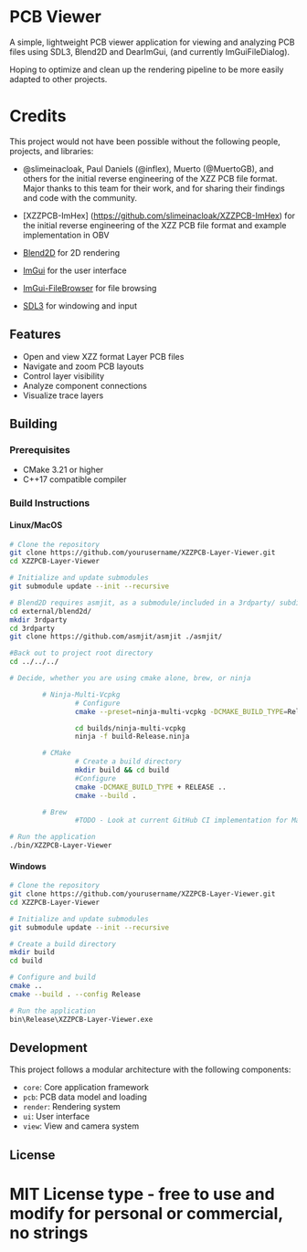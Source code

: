 # PCB Viewer

A simple, lightweight PCB viewer application for viewing and analyzing PCB files using SDL3, Blend2D and DearImGui, (and currently ImGuiFileDialog).

Hoping to optimize and clean up the rendering pipeline to be more easily adapted to other projects. 


# Credits

This project would not have been possible without the following people, projects, and libraries:

- @slimeinacloak, Paul Daniels (@inflex), Muerto (@MuertoGB), and others for the initial reverse engineering of the XZZ PCB file format. Major thanks to this team for their work, and for sharing their findings and code with the community.

- [XZZPCB-ImHex] (https://github.com/slimeinacloak/XZZPCB-ImHex) for the initial reverse engineering of the XZZ PCB file format and example implementation in OBV
- [Blend2D](https://github.com/blend2d/blend2d) for 2D rendering
- [ImGui](https://github.com/ocornut/imgui) for the user interface
- [ImGui-FileBrowser](https://github.com/AirGuanZ/imgui-filebrowser) for file browsing
- [SDL3](https://github.com/libsdl-org/SDL) for windowing and input

## Features

- Open and view XZZ format Layer PCB files
- Navigate and zoom PCB layouts
- Control layer visibility
- Analyze component connections
- Visualize trace layers

## Building

### Prerequisites

- CMake 3.21 or higher
- C++17 compatible compiler

### Build Instructions

#### Linux/MacOS

```bash
# Clone the repository
git clone https://github.com/yourusername/XZZPCB-Layer-Viewer.git
cd XZZPCB-Layer-Viewer

# Initialize and update submodules
git submodule update --init --recursive

# Blend2D requires asmjit, as a submodule/included in a 3rdparty/ subdirectory
cd external/blend2d/
mkdir 3rdparty
cd 3rdparty
git clone https://github.com/asmjit/asmjit ./asmjit/

#Back out to project root directory
cd ../../../

# Decide, whether you are using cmake alone, brew, or ninja

        # Ninja-Multi-Vcpkg
                # Configure
                cmake --preset=ninja-multi-vcpkg -DCMAKE_BUILD_TYPE=Release

                cd builds/ninja-multi-vcpkg
                ninja -f build-Release.ninja

        # CMake
                # Create a build directory
                mkdir build && cd build
                #Configure
                cmake -DCMAKE_BUILD_TYPE + RELEASE ..
                cmake --build .

        # Brew
                #TODO - Look at current GitHub CI implementation for MacOS build process, document here

# Run the application
./bin/XZZPCB-Layer-Viewer
```

#### Windows

```bash
# Clone the repository
git clone https://github.com/yourusername/XZZPCB-Layer-Viewer.git
cd XZZPCB-Layer-Viewer

# Initialize and update submodules
git submodule update --init --recursive

# Create a build directory
mkdir build
cd build

# Configure and build
cmake ..
cmake --build . --config Release

# Run the application
bin\Release\XZZPCB-Layer-Viewer.exe
```

## Development

This project follows a modular architecture with the following components:

- `core`: Core application framework
- `pcb`: PCB data model and loading
- `render`: Rendering system
- `ui`: User interface
- `view`: View and camera system

## License
# MIT License type - free to use and modify for personal or commercial, no strings
